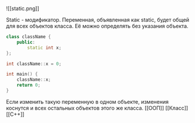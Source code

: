 ![[static.png]]

Static - модификатор.
Переменная, объявленная как static, будет общей для всех объектов класса. Её можно определять без указания объекта. 
```c++
class className {
	public:
		static int x;
};

int className::x = 0;

int main() {
	className::x;
	return 0;
}
```

Если изменить такую переменную в одном объекте, изменения коснутся и всех остальных объектов этого же класса. 
[[ООП]] [[Класс]] [[C++]]